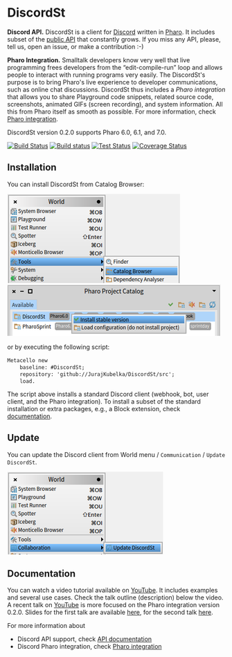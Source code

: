 # DiscordSt

**Discord API.** DiscordSt is a client for [Discord](https://discordapp.com) written in [Pharo](http://pharo.org). It includes subset of the [public API](https://discordapp.com/developers/docs/intro) that constantly grows. If you miss any API, please, tell us, open an issue, or make a contribution :-)

**Pharo Integration.** Smalltalk developers know very well that live programming frees developers from the “edit-compile-run” loop and allows people to interact with running programs very easily. The DiscordSt's purpose is to bring Pharo's live experience to developer communications, such as online chat discussions. DiscordSt thus includes a *Pharo integration* that allows you to share Playground code snippets, related source code, screenshots, animated GIFs (screen recording), and system information. All this from Pharo itself as smooth as possible. For more information, check [Pharo integration](doc/PharoIntegration.md).

DiscordSt version 0.2.0 supports Pharo 6.0, 6.1, and 7.0.

[![Build Status](https://travis-ci.org/JurajKubelka/DiscordSt.svg?branch=master)](https://travis-ci.org/JurajKubelka/DiscordSt)
[![Build status](https://ci.appveyor.com/api/projects/status/enr9dgwos8ke340m/branch/master?svg=true)](https://ci.appveyor.com/project/JurajKubelka/discordst/branch/master)
[![Test Status](https://api.bob-bench.org/v1/badgeByUrl?branch=master&hosting=github&ci=travis-ci&repo=JurajKubelka%2FDiscordSt)](https://bob-bench.org/r/gh/JurajKubelka/DiscordSt)
[![Coverage Status](https://coveralls.io/repos/github/JurajKubelka/DiscordSt/badge.svg?branch=master)](https://coveralls.io/github/JurajKubelka/DiscordSt?branch=master)

## Installation

You can install DiscordSt from Catalog Browser:

![World menu -> Catalog Browser](assets/img/world-menu-catalog.png)
![Catalog Browser](assets/img/catalog-browser.png)

or by executing the following script:

```Smalltalk
Metacello new
    baseline: #DiscordSt;
    repository: 'github://JurajKubelka/DiscordSt/src';
    load.
```

The script above installs a standard Discord client (webhook, bot, user client, and the Pharo integration). To install a subset of the standard installation or extra packages, e.g., a Block extension, check [documentation](doc/Installation.md).

## Update

You can update the Discord client from World menu / `Communication` / `Update DiscordSt`.

![World menu -> DiscordSt Update](assets/img/world-menu-update.png)

## Documentation

You can watch a video tutorial available on [YouTube](https://www.youtube.com/watch?v=33kXsOiP6wA). It includes examples and several use cases. Check the talk outline (description) below the video. A recent talk on [YouTube](https://youtu.be/Rvq2iKY7YWQ) is more focused on the Pharo integration version 0.2.0. Slides for the first talk are available [here](doc/TechTalk-21-11-2017.pdf), for the second talk [here](doc/Ukrainian_DiscordSt_Talk_09-03-2018.pdf).


For more information about
- Discord API support, check [API documentation](doc/API.md)
- Discord Pharo integration, check [Pharo integration](doc/PharoIntegration.md)
